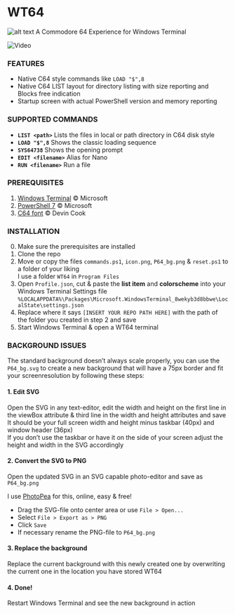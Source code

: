 # WT64
![alt text](https://github.com/KillerFeature/WT64/raw/master/WT64_hero.png)
A Commodore 64 Experience for Windows Terminal

![Video](https://github.com/KillerFeature/WT64/raw/master/video.gif "Video")

### FEATURES
- Native C64 style commands like `LOAD "$",8`
- Native C64 LIST layout for directory listing with size reporting and Blocks free indication
- Startup screen with actual PowerShell version and memory reporting

### SUPPORTED COMMANDS
- **`LIST <path>`** Lists the files in local or path directory in C64 disk style
- **`LOAD "$",8`** Shows the classic loading sequence
- **`SYS64738`** Shows the opening prompt
- **`EDIT <filename>`** Alias for Nano
- **`RUN <filename>`** Run a file

### PREREQUISITES
1. [Windows Terminal](https://aka.ms/terminal) © Microsoft
2. [PowerShell 7](https://github.com/PowerShell/PowerShell/releases/latest) © Microsoft
3. [C64 font](https://www.dafont.com/commodore-64.font) © Devin Cook

### INSTALLATION
0. Make sure the prerequisites are installed
1. Clone the repo
2. Move or copy the files `commands.ps1`, `icon.png`, `P64_bg.png` & `reset.ps1` to a folder of your liking  
I use a folder `WT64` in `Program Files`  
3. Open `Profile.json`, cut & paste the **list item** and **colorscheme** into your Windows Terminal Settings file  
`%LOCALAPPDATA%\Packages\Microsoft.WindowsTerminal_8wekyb3d8bbwe\LocalState\settings.json`
4. Replace where it says `[INSERT YOUR REPO PATH HERE]` with the path of the folder you created in step 2 and save
5. Start Windows Terminal & open a WT64 terminal

### BACKGROUND ISSUES
The standard background doesn’t always scale properly, you can use the `P64_bg.svg` to create a new background that will have a 75px border and fit your screenresolution by following these steps:
#### 1. Edit SVG
Open the SVG in any text-editor, edit the width and height on the first line in the viewBox attribute & third line in the width and height attributes and save  
It should be your full screen width and height minus taskbar (40px) and window header (36px)  
If you don’t use the taskbar or have it on the side of your screen adjust the height and width in the SVG accordingly
#### 2. Convert the SVG to PNG
Open the updated SVG in an SVG capable photo-editor and save as `P64_bg.png`

I use [PhotoPea](https://photopea.com) for this, online, easy & free!
- Drag the SVG-file onto center area or use `File > Open...`
- Select `File > Export as > PNG`
- Click `Save`
- If necessary rename the PNG-file to `P64_bg.png`
#### 3. Replace the background
Replace the current background with this newly created one by overwriting the current one in the location you have stored WT64
#### 4. Done!
Restart Windows Terminal and see the new background in action